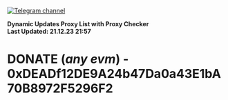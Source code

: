 [![Telegram channel](https://img.shields.io/endpoint?url=https://runkit.io/damiankrawczyk/telegram-badge/branches/master?url=https://t.me/n4z4v0d)](https://t.me/n4z4v0d) 

**Dynamic Updates Proxy List with Proxy Checker**  
**Last Updated: 21.12.23 21:57**

# DONATE (_any evm_) - 0xDEADf12DE9A24b47Da0a43E1bA70B8972F5296F2
